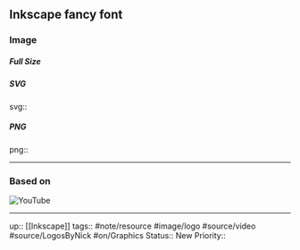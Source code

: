## Inkscape fancy font

### Image

##### Full Size



##### SVG

svg:: 

##### PNG

png:: 

---
### Based on

![YouTube](https://www.youtube.com/watch?v=_Aw8pnnhaYw)

---

up:: [[Inkscape]]
tags:: #note/resource #image/logo #source/video #source/LogosByNick   #on/Graphics 
Status:: New
Priority:: 



